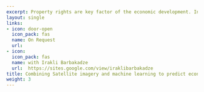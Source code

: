 ```yaml
---
excerpt: Property rights are key factor of the economic development. In order to identify the causal effect of land ownership, one should exploit a natural experiment, otherwise it is difficult to exogenously identify the effect, as typically registration decision is not random and there is a potential positive selection bias among registered households. To overcome the identification problem, we study the unique Systematic Land Registration Pilot Reform (2016-2019) in Georgia. We contribute the literature with the novel way to evaluate such experiment based on high resolution data and machine learning methods. Using remotely sensed daytime satellite images and cadastral maps, we find the positive changes in household welfare which we measure in terms of the quality of rooftops and land use, in a recent free land registration program in rural Georgia.
layout: single
links:
- icon: door-open
  icon_pack: fas
  name: On Request
  url:
- icon: 
  icon_pack: fas
  name: with Irakli Barbakadze
  url:  https://sites.google.com/view/iraklibarbakadze
title: Combining Satellite imagery and machine learning to predict economic impact of land registration in Georgia (with Irakli Barbakadze)
weight: 3
---
```


